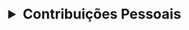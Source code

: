 <h1><details>
  
  <summary>Contribuições Pessoais</summary>
  
  ### Heading
  
  Responsável por desenvolver as telas do projeto utilizando Angular. Comecei pesquisando por alguns sites de compras e e-commerce para ter uma       ideia inicial e      
  prosseguir com o desenvolvimento.
  Com isso desenvolvi a primeira tela para cadastro de produtos com requisição do back-end para o front-end, atribuindo os seguintes valores:
  Nome, descrição, preço e categoria.
  Logo adicionei os métodos para editar e excluir o produto
  
  <img></img>
  
  ### Some Code
  ```js
  export class ProductsService {

  constructor(private http : HttpClient) { }

  insert( product : Product) : Observable<Product>{
    let obj = {
      "discount" : product.discount,
      "name" : product.name,
      "price" : product.price,
      "description" : product.description,
      "categories" : [
          {
              "id": product.categories
          }
      ]

    }
    return this.http.post<Product>('http://localhost:8080/products', obj)

  }
  }
  ```
  Com essa parte finalizada, criei a tela para criar uma nova promoção, para conseguirmos atribuir essa promoção ao um produto. O objetivo foi    
  criar promoções flexíveis de uma forma interativa, deixando o usuário ditar as regras da promoção 
  
  <img></img>
  
</details></h1>

